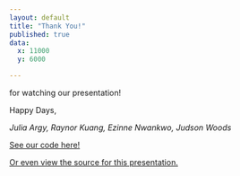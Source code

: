 ```yaml
---
layout: default
title: "Thank You!"
published: true
data:
  x: 11000
  y: 6000

---
```


for watching our presentation!

Happy Days,

_Julia Argy, Raynor Kuang, Ezinne Nwankwo, Judson Woods_

[See our code here!](https://github.com/UlyssesInvictus/cs109-project)

[Or even view the source for this presentation.](https://github.com/UlyssesInvictus/cs109-project/tree/master/docs)
